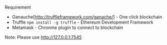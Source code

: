 Requirement
* Ganauche[http://truffleframework.com/ganache/] - One click blockchain
* Truffle `npm install -g truffle` - Ethereum Development Framework
* Metamask - Chronme plugin to connect to blockchain

Note:
Please use http://127.0.0.1:7545
